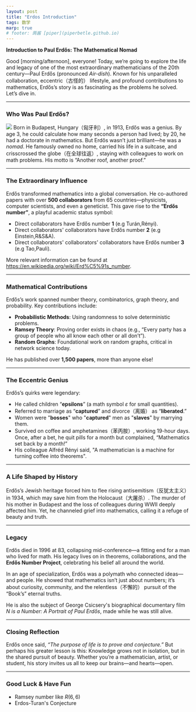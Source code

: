 ```yaml
---
layout: post
title: "Erdos Introduction"
tags: 数学
marp: true
# footer: 蒟酱 [piper](piperbetle.github.io)
---
```

<!-- paginate: true -->

**Introduction to Paul Erdős: The Mathematical Nomad**

Good [morning/afternoon], everyone! Today, we’re going to explore the life and legacy of one of the most extraordinary mathematicians of the 20th century—Paul Erdős (pronounced *Air-dish*). Known for his unparalleled collaboration, eccentric（古怪的） lifestyle, and profound contributions to mathematics, Erdős’s story is as fascinating as the problems he solved. Let’s dive in.

---

### **Who Was Paul Erdős?**

![](https://www.kepu.net.cn/gb/basic/szsx/pic/p/erdos.jpg)
Born in Budapest, Hungary（匈牙利）, in 1913, Erdős was a genius. By age 3, he could calculate how many seconds a person had lived; by 20, he had a doctorate in mathematics. But Erdős wasn’t just brilliant—he was a *nomad*. He famously owned no home, carried his life in a suitcase, and crisscrossed the globe（在全球往返）, staying with colleagues to work on math problems. His motto is “Another roof, another proof.”

---

### **The Extraordinary Influence**
<!-- Erdős redefined mathematics as a *social endeavor*. He co-authored papers with over 500 collaborators across 65 countries, sparking the concept of the **“Erdős number”**—a playful measure of academic proximity to him (his direct collaborators have Erdős number 1, their collaborators 2, and so on). Scientists, including Albert Einstein, have an Erdős number! This web of collaboration earned him the nickname “the Kevin Bacon of mathematics.” -->

Erdős transformed mathematics into a global conversation. He co-authored papers with over **500 collaborators** from 65 countries—physicists, computer scientists, and even a geneticist. This gave rise to the **“Erdős number”**, a playful academic status symbol:  
- Direct collaborators have Erdős number **1** (e.g Turán,Rényi).  
- Direct collaborators' collaborators have Erdős number **2** (e.g Einstein,R&S&A).
- Direct collaborators' collaborators' collaborators have Erdős number **3** (e.g Tao,Pauli).  

More relevant information can be found at https://en.wikipedia.org/wiki/Erd%C5%91s_number.

---

### **Mathematical Contributions**
Erdős’s work spanned number theory, combinatorics, graph theory, and probability. Key contributions include:  
- **Probabilistic Methods**: Using randomness to solve deterministic problems.  
- **Ramsey Theory**: Proving order exists in chaos (e.g., “Every party has a group of people who all know each other or all don’t”).  
- **Random Graphs**: Foundational work on random graphs, critical in network science today.  

He has published over **1,500 papers**, more than anyone else!

---

### **The Eccentric Genius**
Erdős’s quirks were legendary:  
- He called children “**epsilons**” (a math symbol $\varepsilon$ for small quantities).  
- Referred to marriage as “**captured**” and divorce（离婚） as “**liberated**.”
- Women were "**bosses**" who "**captured**" men as "**slaves**" by marrying them.
- Survived on coffee and amphetamines（苯丙胺）, working 19-hour days. Once, after a bet, he quit pills for a month but complained, “Mathematics set back by a month!”  
- His colleague Alfréd Rényi said, "A mathematician is a machine for turning coffee into theorems".
<!-- - Believed in a celestial “**Book**” where God kept perfect proofs, aiming to uncover them.   -->

---

### **A Life Shaped by History**
Erdős’s Jewish heritage forced him to flee rising antisemitism（反犹太主义） in 1934, which may save him from the Holocaust（大屠杀）. The murder of his mother in Budapest and the loss of colleagues during WWⅡ deeply affected him. Yet, he channeled grief into mathematics, calling it a refuge of beauty and truth.

---

### **Legacy**
Erdős died in 1996 at 83, collapsing mid-conference—a fitting end for a man who lived for math. His legacy lives on in theorems, collaborations, and the **Erdős Number Project**, celebrating his belief all around the world.

In an age of specialization, Erdős was a polymath who connected ideas—and people. He showed that mathematics isn’t just about numbers; it’s about curiosity, community, and the relentless（不懈的） pursuit of the “Book’s” eternal truths.  

He is also the subject of George Csicsery's biographical documentary film *N is a Number: A Portrait of Paul Erdős*, made while he was still alive.

---

### **Closing Reflection**  
Erdős once said, *“The purpose of life is to prove and conjecture.”* But perhaps his greater lesson is this: Knowledge grows not in isolation, but in the shared pursuit of beauty. Whether you’re a mathematician, artist, or student, his story invites us all to keep our brains—and hearts—open.  

---

### Good Luck & Have Fun

- Ramsey number like $R(6,6)$
- Erdos-Turan's Conjecture